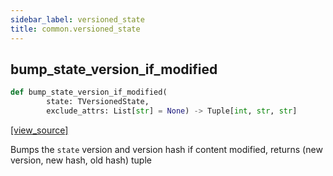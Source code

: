 ```yaml
---
sidebar_label: versioned_state
title: common.versioned_state
---
```


## bump\_state\_version\_if\_modified

```python
def bump_state_version_if_modified(
        state: TVersionedState,
        exclude_attrs: List[str] = None) -> Tuple[int, str, str]
```

[[view_source]](https://github.com/dlt-hub/dlt/blob/e9c9ecfa8a644fdb516dd74aabca3bf75bafb154/dlt/common/versioned_state.py#L30)

Bumps the `state` version and version hash if content modified, returns (new version, new hash, old hash) tuple

